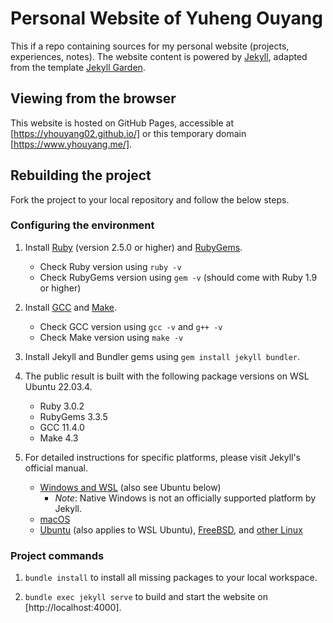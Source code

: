 # Personal Website of Yuheng Ouyang

This if a repo containing sources for my personal website (projects, experiences, notes). The website content is powered by [Jekyll](https://jekyllrb.com/), adapted from the template [Jekyll Garden](https://github.com/Jekyll-Garden/jekyll-garden.github.io.git).

## Viewing from the browser

This website is hosted on GitHub Pages, accessible at [https://yhouyang02.github.io/] or this temporary domain [https://www.yhouyang.me/].

## Rebuilding the project

Fork the project to your local repository and follow the below steps.

### Configuring the environment

1. Install [Ruby](https://www.ruby-lang.org/en/downloads/) (version 2.5.0 or higher) and [RubyGems](https://rubygems.org/pages/download).
   * Check Ruby version using `ruby -v`
   * Check RubyGems version using `gem -v` (should come with Ruby 1.9 or higher)

1. Install [GCC](https://gcc.gnu.org/install/) and [Make](https://www.gnu.org/software/make/).
   * Check GCC version using `gcc -v` and `g++ -v`
   * Check Make version using `make -v`

1. Install Jekyll and Bundler gems using `gem install jekyll bundler`.

1. The public result is built with the following package versions on WSL Ubuntu 22.03.4.
   * Ruby 3.0.2
   * RubyGems 3.3.5
   * GCC 11.4.0
   * Make 4.3

1. For detailed instructions for specific platforms, please visit Jekyll's official manual.
   * [Windows and WSL](https://jekyllrb.com/docs/installation/windows/) (also see Ubuntu below)
     * *Note*: Native Windows is not an officially supported platform by Jekyll.
   * [macOS](https://jekyllrb.com/docs/installation/macos/)
   * [Ubuntu](https://jekyllrb.com/docs/installation/ubuntu/) (also applies to WSL Ubuntu), [FreeBSD](https://jekyllrb.com/docs/installation/freebsd/), and [other Linux](https://jekyllrb.com/docs/installation/other-linux/)

### Project commands

1. `bundle install` to install all missing packages to your local workspace.

1. `bundle exec jekyll serve` to build and start the website on [http://localhost:4000].

<!-- ### Project structures -->
